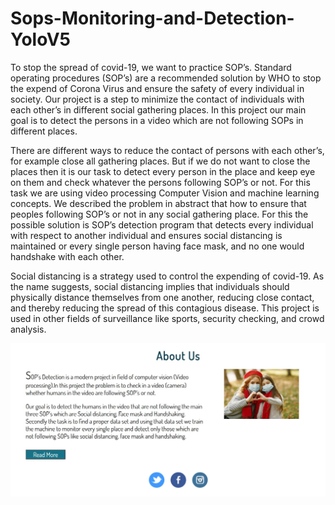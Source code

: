 # Sops-Monitoring-and-Detection-YoloV5
To stop the spread of covid-19, we want to practice SOP’s. Standard operating procedures (SOP’s) are a recommended solution by WHO to stop the expend of Corona Virus and ensure the safety of every individual in society. Our project is a step to minimize the contact of individuals with each other’s in different social gathering places. In this project our main goal is to detect the persons in a video which are not following SOPs in different places.

There are different ways to reduce the contact of persons with each other’s, for example close all gathering places. But if we do not want to close the places then it is our task to detect every person in the place and keep eye on them and check whatever the persons following SOP’s or not. For this task we are using video processing Computer Vision and machine learning concepts. We described the problem in abstract that how to ensure that peoples following SOP’s or not in any social gathering place. For this the possible solution is SOP’s detection program that detects every individual with respect to another individual and ensures social distancing is maintained or every single person having face mask, and no one would handshake with each other.

Social distancing is a strategy used to control the expending of covid-19. As the name suggests, social distancing implies that individuals should physically distance themselves from one another, reducing close contact, and thereby reducing the spread of this contagious disease.
This project is used in other fields of surveillance like sports, security checking, and crowd analysis.

![2](2.jpg)
